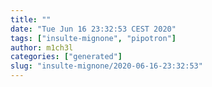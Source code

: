 ```yaml
---
title: ""
date: "Tue Jun 16 23:32:53 CEST 2020"
tags: ["insulte-mignone", "pipotron"]
author: m1ch3l
categories: ["generated"]
slug: "insulte-mignone/2020-06-16-23:32:53"
---
```



